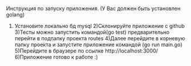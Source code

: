 Инструкция по запуску приложения. 
(У Вас должен быть установлен golang)
1) Установите локально бд mysql 
2)Склонируйте приложение с github
3)Тесты можно запустить командой(go test) предварительно перейти в подпапку проекта routes 
4)Далее перейдите в корневую папку проекта и запустите приложение командой (go run main.go)
5)Перейдите в браузере по ссылке http://localhost:3000/ 
6)Приложение готово к работе :)